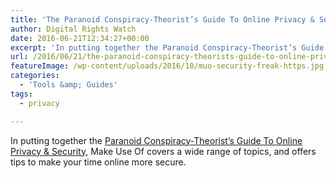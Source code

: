 ```yaml
---
title: 'The Paranoid Conspiracy-Theorist’s Guide To Online Privacy & Security'
author: Digital Rights Watch
date: 2016-06-21T12:34:27+00:00
excerpt: 'In putting together the Paranoid Conspiracy-Theorist’s Guide To Online Privacy & Security, Make Use Of covers a wide range of topics, and offers tips to make your time online more secure.'
url: /2016/06/21/the-paranoid-conspiracy-theorists-guide-to-online-privacy-security/
featureImage: /wp-content/uploads/2016/10/muo-security-freak-https.jpg
categories:
  - 'Tools &amp; Guides'
tags:
  - privacy

---
```

In putting together the [Paranoid Conspiracy-Theorist’s Guide To Online Privacy & Security][1], Make Use Of covers a wide range of topics, and offers tips to make your time online more secure.

 [1]: http://www.makeuseof.com/tag/paranoid-conspiracy-theorists-guide-online-privacy-security/